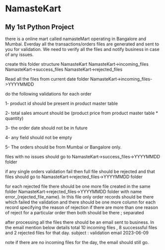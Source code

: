 # NamasteKart
## My 1st Python Project

there is a online mart called namasteMart operating in Bangalore and Mumbai. Everday all the transactions/orders files are generated and sent to you for validation.
We need to verify all the files and notify business in case of any issues.

create this folder structure 
NamasteKart
NamasteKart->incoming_files
NamasteKart->success_files
NamasteKart->rejected_files

Read all the files from current date folder NamasteKart->incoming_files->YYYYMMDD

do the following validations for each order

1- product id should be present in product master table

2- total sales amount should be (product price from product master table * quantity)

3- the order date should not be in future

4- any field should not be empty

5- The orders should be from Mumbai or Bangalore only.



files with no issues should go to NamasteKart->success_files->YYYYMMDD folder 

if any single orders validation fail then full file should be rejected and that files should go to NamasteKart->rejected_files->YYYYMMDD folder 

for each rejected file there should be one more file created in the same folder NamasteKart->rejected_files->YYYYMMDD folder with name error_{rejected_file_name}. 
In this file only order records should be there which failed the validation and there should be one more column for each record specifying the reason of rejection
if there are more than one reason of reject for a particular order then both should be there ; separated

after processing all the files there should be an email sent to business. In the email mention below details 
total 10 incoming files , 8 successsful files and 2 rejected files for that day.
subject : validation email 2023-06-09

note if there are no incoming files for the day, the email should still go.
